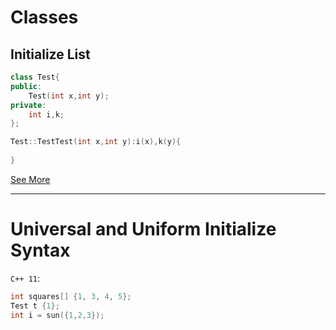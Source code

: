 # Classes

## Initialize List

```c++
class Test{
public:
    Test(int x,int y);
private:
    int i,k;
};

Test::TestTest(int x,int y):i(x),k(y){
    
}
```

[See More](../tst/InitializeList.cpp)

---

# Universal and Uniform Initialize Syntax

`C++ 11`:

```c++
int squares[] {1, 3, 4, 5};
Test t {1};
int i = sun({1,2,3});
```